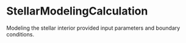 # StellarModelingCalculation
Modeling the stellar interior provided input parameters and boundary conditions.
